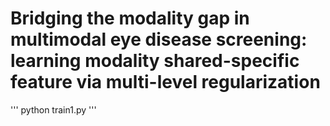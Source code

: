 # Bridging the modality gap in multimodal eye disease screening: learning modality shared-specific feature via multi-level regularization

'''
python train1.py
'''
